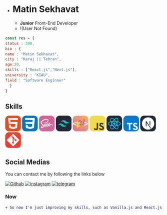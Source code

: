 - # Matin Sekhavat
  - **Junior** Front-End Developer
  - !(User Not Found)
``` javascript
const res = {
status : 200,
bio : {
name : "Matin Sekhavat",
city : "Karaj || Tehran",
age:20,
skills : ["React.js","Next.js"],
university : "KIAU",
field : "Software Enginner"
  }
}
```
## Skills

<p>
<img src="https://github.com/tandpfun/skill-icons/blob/main/icons/HTML.svg" width="50px"/>
<img src="https://github.com/tandpfun/skill-icons/blob/main/icons/CSS.svg" width="50px"/>
<img src="https://github.com/tandpfun/skill-icons/blob/main/icons/Sass.svg" width="50px"/>
<img src="https://github.com/tandpfun/skill-icons/blob/main/icons/TailwindCSS-Dark.svg" width="50px"/>
<img src="https://github.com/tandpfun/skill-icons/blob/main/icons/StyledComponents.svg" width="50px"/>
<img src="https://github.com/tandpfun/skill-icons/blob/main/icons/JavaScript.svg" width="50px"/>
<img src="https://github.com/tandpfun/skill-icons/blob/main/icons/React-Dark.svg" width="50px"/>
<img src="https://github.com/tandpfun/skill-icons/blob/main/icons/TypeScript.svg" width="50px"/>
<img src="https://github.com/tandpfun/skill-icons/blob/main/icons/NextJS-Dark.svg" width="50px"/>
<img src="https://github.com/tandpfun/skill-icons/blob/main/icons/Git.svg" width="50px"/>  
</p>

## Social Medias
You can contact me by following the links below
<p>
  <a href="https://github.com/matinsekhavat" target="_blank"><img class="icon"  width="50px"  alt="Github"  src="https://img.icons8.com/3d-fluency/94/null/github.png" /></a>
<a href="https://www.instagram.com/matinsekhavat?igsh=c3JuZnAzNnBnZWY0" target="_blank"><img class="icon"  alt="instagram" width=50px" src="https://img.icons8.com/3d-fluency/94/null/instagram-new.png" /></a>
<a href="http://T.me/MatinSekhavat" target="_blank"><img class="icon"  alt="telegram" width="50px" src="https://img.icons8.com/?size=100&id=k4jADXhS5U1t&format=png" /></a>

</p>

### Now
  ``` diff
 + So now I'm just improving my skills, such as Vanilla.js and React.js and also Learning Next.js...
```
